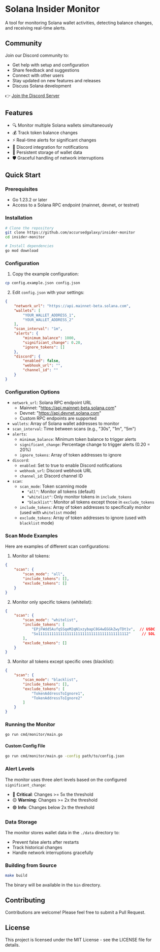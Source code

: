 # Solana Insider Monitor

A tool for monitoring Solana wallet activities, detecting balance changes, and receiving real-time alerts.

## Community

Join our Discord community to:
- Get help with setup and configuration
- Share feedback and suggestions
- Connect with other users
- Stay updated on new features and releases
- Discuss Solana development

👉 [Join the Discord Server](https://discord.gg/7vY9ZBPdya)

## Features

- 🔍 Monitor multiple Solana wallets simultaneously
- 💰 Track token balance changes
- ⚡ Real-time alerts for significant changes
- 🔔 Discord integration for notifications
- 💾 Persistent storage of wallet data
- 🛡️ Graceful handling of network interruptions

## Quick Start

### Prerequisites

- Go 1.23.2 or later
- Access to a Solana RPC endpoint (mainnet, devnet, or testnet)

### Installation

```bash
# Clone the repository
git clone https://github.com/accursedgalaxy/insider-monitor
cd insider-monitor

# Install dependencies
go mod download
```

### Configuration

1. Copy the example configuration:
```bash
cp config.example.json config.json
```

2. Edit `config.json` with your settings:
```json
{
    "network_url": "https://api.mainnet-beta.solana.com",
    "wallets": [
        "YOUR_WALLET_ADDRESS_1",
        "YOUR_WALLET_ADDRESS_2"
    ],
    "scan_interval": "1m",
    "alerts": {
        "minimum_balance": 1000,
        "significant_change": 0.20,
        "ignore_tokens": []
    },
    "discord": {
        "enabled": false,
        "webhook_url": "",
        "channel_id": ""
    }
}
```

### Configuration Options

- `network_url`: Solana RPC endpoint URL
  - Mainnet: "https://api.mainnet-beta.solana.com"
  - Devnet: "https://api.devnet.solana.com"
  - Custom RPC endpoints are supported
- `wallets`: Array of Solana wallet addresses to monitor
- `scan_interval`: Time between scans (e.g., "30s", "1m", "5m")
- `alerts`:
  - `minimum_balance`: Minimum token balance to trigger alerts
  - `significant_change`: Percentage change to trigger alerts (0.20 = 20%)
  - `ignore_tokens`: Array of token addresses to ignore
- `discord`:
  - `enabled`: Set to true to enable Discord notifications
  - `webhook_url`: Discord webhook URL
  - `channel_id`: Discord channel ID
- `scan`:
  - `scan_mode`: Token scanning mode
    - `"all"`: Monitor all tokens (default)
    - `"whitelist"`: Only monitor tokens in `include_tokens`
    - `"blacklist"`: Monitor all tokens except those in `exclude_tokens`
  - `include_tokens`: Array of token addresses to specifically monitor (used with `whitelist` mode)
  - `exclude_tokens`: Array of token addresses to ignore (used with `blacklist` mode)

### Scan Mode Examples

Here are examples of different scan configurations:

1. Monitor all tokens:
```json
{
    "scan": {
        "scan_mode": "all",
        "include_tokens": [],
        "exclude_tokens": []
    }
}
```

2. Monitor only specific tokens (whitelist):
```json
{
    "scan": {
        "scan_mode": "whitelist",
        "include_tokens": [
            "EPjFWdd5AufqSSqeM2qN1xzybapC8G4wEGGkZwyTDt1v",  // USDC
            "So11111111111111111111111111111111111111112"     // SOL
        ],
        "exclude_tokens": []
    }
}
```

3. Monitor all tokens except specific ones (blacklist):
```json
{
    "scan": {
        "scan_mode": "blacklist",
        "include_tokens": [],
        "exclude_tokens": [
            "TokenAddressToIgnore1",
            "TokenAddressToIgnore2"
        ]
    }
}
```

### Running the Monitor

```bash
go run cmd/monitor/main.go
```

#### Custom Config File
```bash
go run cmd/monitor/main.go -config path/to/config.json
```

### Alert Levels

The monitor uses three alert levels based on the configured `significant_change`:
- 🔴 **Critical**: Changes >= 5x the threshold
- 🟡 **Warning**: Changes >= 2x the threshold
- 🟢 **Info**: Changes below 2x the threshold

### Data Storage

The monitor stores wallet data in the `./data` directory to:
- Prevent false alerts after restarts
- Track historical changes
- Handle network interruptions gracefully

### Building from Source

```bash
make build
```

The binary will be available in the `bin` directory.

## Contributing

Contributions are welcome! Please feel free to submit a Pull Request.

## License

This project is licensed under the MIT License - see the LICENSE file for details.
